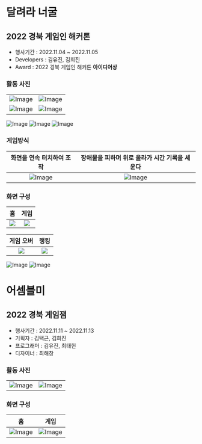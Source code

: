 # 달려라 너굴
## 2022 경북 게임인 해커톤
- 행사기간 : 2022.11.04 ~ 2022.11.05
- Developers : 김유진, 김희진
- Award : 2022 경북 게임인 해커톤 **아이디어상**

### 활동 사진
|        |        |
|:------:|:------:|
| ![Image](https://github.com/user-attachments/assets/0576f1eb-35e2-47ca-ab83-1b5c55e18e81) | ![Image](https://github.com/user-attachments/assets/ad18090a-e979-4373-a8a4-359e5b66ed52) |
| ![Image](https://github.com/user-attachments/assets/f5b16088-f1f0-4775-a221-ea8b8acea80a) | ![Image](https://github.com/user-attachments/assets/6fd9c694-8fba-4ff0-ba0c-24c92649a2f8) |



![Image](https://github.com/user-attachments/assets/0a0dddf4-9198-4fb3-965c-f129664c339d)
![Image](https://github.com/user-attachments/assets/34014231-0deb-4d24-b27a-aed439192c2a)
![Image](https://github.com/user-attachments/assets/b45c4a04-0404-4aea-9769-8183897a688a)

### 게임방식

| 화면을 연속 터치하여 조작	 | 장애물을 피하며 위로 올라가 시간 기록을 세운다 |
|:--------:|:--------:|
| ![Image](https://github.com/user-attachments/assets/4c304490-8bc9-4bf1-97ec-bf2b8e0e4246) | ![Image](https://github.com/user-attachments/assets/4550cbfe-d7ab-4222-8920-71ba5a44f3a5) |

### 화면 구성

| 홈 | 게임 |
|:--:|:--:|
| ![](https://github.com/user-attachments/assets/0bd9214f-722d-49a5-a75d-3de8c85e0a1d) |![](https://github.com/user-attachments/assets/f9f0263d-f315-440a-8920-462fcd174e57) |

| 게임 오버 | 랭킹 |
|:--:|:--:|
| ![](https://github.com/user-attachments/assets/9c6c9c8d-9e7c-4f6c-b961-6b24600a9dfc) | ![](https://github.com/user-attachments/assets/e3f13465-993e-4330-97a6-18f10cc78c3b) |

![Image](https://github.com/user-attachments/assets/49250d54-1fbf-446e-b15c-db8131c5a0e5)
![Image](https://github.com/user-attachments/assets/ba3749fb-c6dd-4d71-9fb5-0167520b31e6)

# 어셈블미
## 2022 경북 게임잼
- 행사기간 : 2022.11.11 ~ 2022.11.13
- 기획자 : 김택근, 김희진
- 프로그래머 : 김유진, 최태헌
- 디자이너 : 최해창

### 활동 사진
|        |        |
|:------:|:------:|
| ![Image](https://github.com/user-attachments/assets/81953322-f608-4ad5-92d6-dd9256dd7148) | ![Image](https://github.com/user-attachments/assets/0b3b5b21-1304-4215-8b01-b6e2f0d8d6e9) |

### 화면 구성

| 홈 | 게임 |
|:--:|:--:|
| ![Image](https://github.com/user-attachments/assets/66b2684f-d7a4-4b65-ba16-6ac5d37123fb) |![Image](https://github.com/user-attachments/assets/767554b3-9071-4333-9a63-4691fe284522) |

